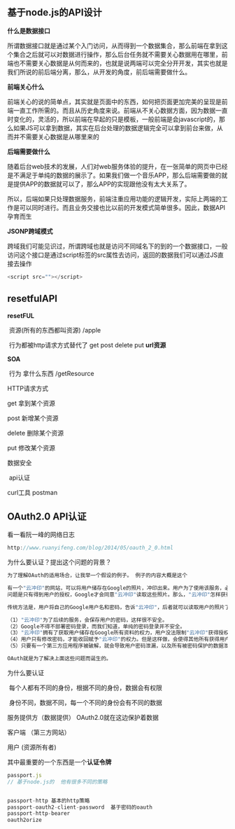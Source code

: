 ## 基于node.js的API设计

**什么是数据接口**

​	所谓数据接口就是通过某个入门访问，从而得到一个数据集合，那么前端在拿到这个集合之后就可以对数据进行操作，那么后台任务就不需要关心数据用在哪里，前端也不需要关心数据是从何而来的，也就是说两端可以完全分开开发，其实也就是我们所说的前后端分离，那么，从开发的角度，前后端需要做什么。

**前端关心什么**

​	前端关心的说的简单点，其实就是页面中的东西，如何把页面更加完美的呈现是前端一直工作所需的。而且从历史角度来说。前端从不关心数据方面，因为数据一直时变化的，灵活的，所以前端在早起的只是模板，一般前端是会javascript的，那么如果JS可以拿到数据，其实在后台处理的数据逻辑完全可以拿到前台来做，从而并不需要关心数据是从哪里来的

**后端需要做什么**

​	随着后台web技术的发展，人们对web服务体验的提升，在一张简单的网页中已经是不满足于单纯的数据的展示了。如果我们做一个音乐APP，那么后端需要做的就是提供APP的数据就可以了，那么APP的实现跟他没有太大关系了。

​	所以，后端如果只处理数据服务，前端注重应用功能的逻辑开发，实际上两端的工作是可以同时进行。而且业务交接也比以前的开发模式简单很多。因此，数据API孕育而生

**JSONP跨域模式**

​	跨域我们可能见识过，所谓跨域也就是访问不同域名下的到的一个数据接口，一般访问这个接口是通过script标签的src属性去访问，返回的数据我们可以通过JS直接去操作

```js
<script src=""></script>
```

## resetfulAPI

**resetFUL**

​	资源(所有的东西都叫资源) 	/apple

​	行为都被http请求方式替代了 get post delete put  	**url资源**



**SOA**

​	行为 拿什么东西  /getResource

HTTP请求方式

get   拿到某个资源

post  新增某个资源

delete  删除某个资源

put  修改某个资源



数据安全

​	api认证

curl工具   postman



## OAuth2.0 API认证

看一看阮一峰的网络日志

```js
http://www.ruanyifeng.com/blog/2014/05/oauth_2_0.html
```

为什么要认证？提出这个问题的背景？

```js
为了理解OAuth的适用场合，让我举一个假设的例子。 例子的内容大概是这个

有一个"云冲印"的网站，可以将用户储存在Google的照片，冲印出来。用户为了使用该服务，必须让"云冲印"读取自己储存在Google上的照片。
问题是只有得到用户的授权，Google才会同意"云冲印"读取这些照片。那么，"云冲印"怎样获得用户的授权呢？

传统方法是，用户将自己的Google用户名和密码，告诉"云冲印"，后者就可以读取用户的照片了。这样的做法有以下几个严重的缺点。

（1）"云冲印"为了后续的服务，会保存用户的密码，这样很不安全。
（2）Google不得不部署密码登录，而我们知道，单纯的密码登录并不安全。
（3）"云冲印"拥有了获取用户储存在Google所有资料的权力，用户没法限制"云冲印"获得授权的范围和有效期。
（4）用户只有修改密码，才能收回赋予"云冲印"的权力。但是这样做，会使得其他所有获得用户授权的第三方应用程序全部失效。
（5）只要有一个第三方应用程序被破解，就会导致用户密码泄漏，以及所有被密码保护的数据泄漏。

OAuth就是为了解决上面这些问题而诞生的。
```



为什么要认证

​	每个人都有不同的身份，根据不同的身份，数据会有权限

​	身份不同，数据不同，每一个不同的身份会有不同的数据







服务提供方（数据提供）  OAuth2.0就在这边保护着数据



客户端 （第三方网站）



用户  (资源所有者)



其中最重要的一个东西是一个**认证令牌**





```js
passport.js
// 基于node.js的  他有很多不同的策略


passport-http 基本的http策略
passport-oauth2-client-password  基于密码的oauth
passport-http-bearer
oauth2orize
```
